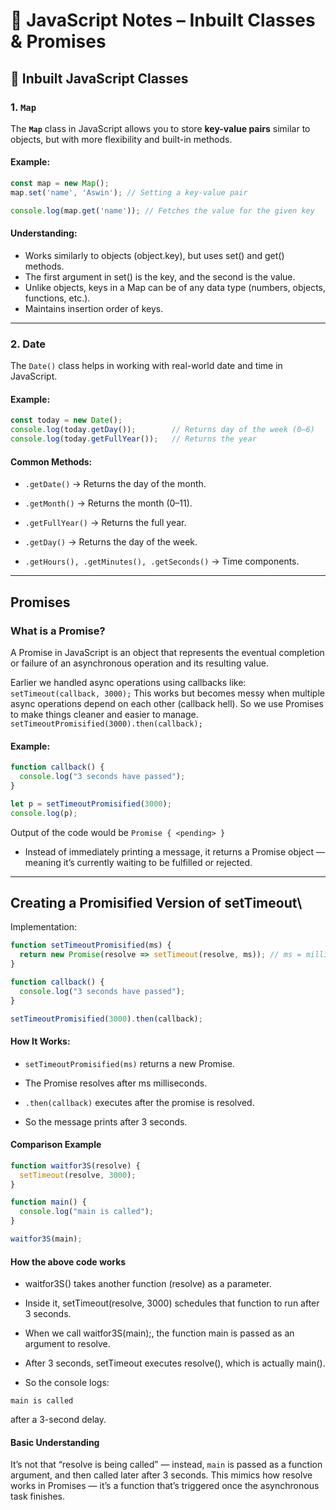 # 📘 JavaScript Notes – Inbuilt Classes & Promises

## 🧩 Inbuilt JavaScript Classes

### 1. `Map`
The **`Map`** class in JavaScript allows you to store **key-value pairs** similar to objects, but with more flexibility and built-in methods.

#### Example:
```js
const map = new Map();
map.set('name', 'Aswin'); // Setting a key-value pair

console.log(map.get('name')); // Fetches the value for the given key
```
#### Understanding:
- Works similarly to objects (object.key), but uses set() and get() methods.
- The first argument in set() is the key, and the second is the value.
- Unlike objects, keys in a Map can be of any data type (numbers, objects, functions, etc.).
- Maintains insertion order of keys.
---
### 2. Date
The `Date()` class helps in working with real-world date and time in JavaScript.
#### Example:
```js
const today = new Date();
console.log(today.getDay());        // Returns day of the week (0–6)
console.log(today.getFullYear());   // Returns the year
```
#### Common Methods:

- `.getDate()` → Returns the day of the month.

- `.getMonth()` → Returns the month (0–11).

- `.getFullYear()` → Returns the full year.

- `.getDay()` → Returns the day of the week.

- `.getHours(), .getMinutes(), .getSeconds()` → Time components.
---
## Promises
### What is a Promise?
A Promise in JavaScript is an object that represents the eventual completion or failure of an asynchronous operation and its resulting value.

Earlier we handled async operations using callbacks like:
`setTimeout(callback, 3000);`
This works but becomes messy when multiple async operations depend on each other (callback hell).
So we use Promises to make things cleaner and easier to manage.
`setTimeoutPromisified(3000).then(callback);`

#### Example:
```js
function callback() {
  console.log("3 seconds have passed");
}

let p = setTimeoutPromisified(3000);
console.log(p);
```
Output of the code would be `Promise { <pending> }`
- Instead of immediately printing a message, it returns a Promise object — meaning it’s currently waiting to be fulfilled or rejected.

---
## Creating a Promisified Version of setTimeout\
Implementation:
```js
function setTimeoutPromisified(ms) {
  return new Promise(resolve => setTimeout(resolve, ms)); // ms = milliseconds
}

function callback() {
  console.log("3 seconds have passed");
}

setTimeoutPromisified(3000).then(callback);
```
#### How It Works:

- `setTimeoutPromisified(ms)` returns a new Promise.

- The Promise resolves after ms milliseconds.

- `.then(callback)` executes after the promise is resolved.

- So the message prints after 3 seconds.
#### Comparison Example
```js
function waitfor3S(resolve) {
  setTimeout(resolve, 3000);
}

function main() {
  console.log("main is called");
}

waitfor3S(main);
```
#### How the above code works

- waitfor3S() takes another function (resolve) as a parameter.

- Inside it, setTimeout(resolve, 3000) schedules that function to run after 3 seconds.

- When we call waitfor3S(main);, the function main is passed as an argument to resolve.

- After 3 seconds, setTimeout executes resolve(), which is actually main().

- So the console logs:
```pgsql
main is called
```
after a 3-second delay.

#### Basic Understanding 
It’s not that “resolve is being called” — instead,
`main` is passed as a function argument, and then called later after 3 seconds.
This mimics how resolve works in Promises — it’s a function that’s triggered once the asynchronous task finishes.


